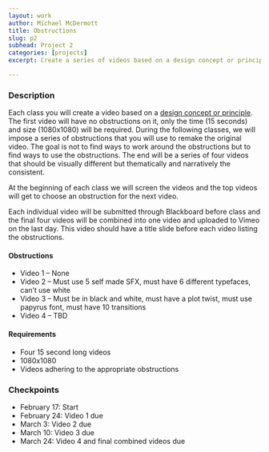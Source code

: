 ```yaml
---
layout: work
author: Michael McDermott
title: Obstructions
slug: p2
subhead: Project 2
categories: [projects]
excerpt: Create a series of videos based on a design concept or principle. The first video is open for any approach or technique. That video will then be remade 3 different times, each time with a specific set of obstructions that must be followed.

---
```


### Description
Each class you will create a video based on a [design concept or principle](https://docs.google.com/document/d/1evbg9hdblWulVF1GFvQTJKJv0Y-OGbdZOi3h0DHRvKA/edit?usp=sharing). The first video will have no obstructions on it, only the time (15 seconds) and size (1080x1080) will be required. During the following classes, we will impose a series of obstructions that you will use to remake the original video. The goal is not to find ways to work around the obstructions but to find ways to use the obstructions. The end will be a series of four videos that should be visually different but thematically and narratively the consistent.

At the beginning of each class we will screen the videos and the top videos will get to choose an obstruction for the next video.

Each individual video will be submitted through Blackboard before class and the final four videos will be combined into one video and uploaded to Vimeo on the last day. This video should have a title slide before each video listing the obstructions.

#### Obstructions
* Video 1 &ndash; None
* Video 2 &ndash; Must use 5 self made SFX, must have 6 different typefaces, can’t use white
* Video 3 &ndash; Must be in black and white, must have a plot twist, must use papyrus font, must have 10 transitions
* Video 4 &ndash; TBD

#### Requirements
* Four 15 second long videos
* 1080x1080
* Videos adhering to the appropriate obstructions

### Checkpoints
* February 17: Start
* February 24: Video 1 due
* March 3: Video 2 due
* March 10: Video 3 due
* March 24: Video 4 and final combined videos due
